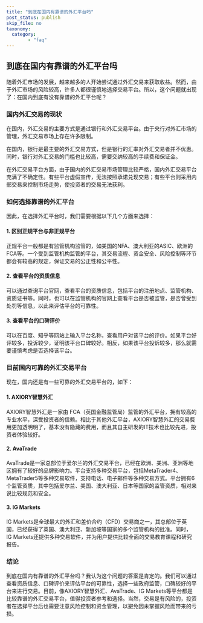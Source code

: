 ```yaml
---
title: "到底在国内有靠谱的外汇平台吗"
post_status: publish
skip_file: no
taxonomy:
  category:
        - "faq"
---
```


## 到底在国内有靠谱的外汇平台吗

随着外汇市场的发展，越来越多的人开始尝试通过外汇交易来获取收益。然而，由于外汇市场的风险较高，许多人都很谨慎地选择交易平台。所以，这个问题就出现了：在国内到底有没有靠谱的外汇平台呢？

### 国内外汇交易的现状

在国内，外汇交易的主要方式是通过银行和外汇交易平台。由于央行对外汇市场的管理，外汇交易市场上存在许多限制。

在国内，银行是最主要的外汇交易方式，但是银行的汇率对外汇交易者并不优惠。同时，银行对外汇交易的门槛也比较高，需要交纳较高的手续费和保证金。

在外汇交易平台方面，由于国内的外汇交易市场管理比较严格，国内外汇交易平台充满了不确定性。有些平台虚假宣传，无法按照承诺兑现交易；有些平台则采用内部交易来控制市场走势，使投资者的交易无法获利。

### 如何选择靠谱的外汇平台

因此，在选择外汇平台时，我们需要根据以下几个方面来选择：

#### 1\. 区别正规平台与非正规平台

正规平台一般都是有监管机构监管的，如美国的NFA、澳大利亚的ASIC、欧洲的FCA等。一个受到监管机构监管的平台，其交易流程、资金安全、风险控制等环节都会有较高的规定，保证交易的公正性和公平性。

#### 2\. 查看平台的资质信息

可以通过查询平台官网，查看平台的资质信息，包括平台的注册地点、监管机构、资质证书等。同时，也可以在监管机构的官网上查看平台是否被监管，是否曾受到处罚等信息，以此来评估平台的可靠性。

#### 3\. 查看平台的口碑评价

可以在百度、知乎等网站上输入平台名称，查看用户对该平台的评价。如果平台好评较多，投诉较少，证明该平台口碑较好。相反，如果该平台投诉较多，那么就需要谨慎考虑是否选择该平台。

### 目前国内可靠的外汇交易平台

现在，国内还是有一些可靠的外汇交易平台的，如下：

#### 1\. AXIORY智慧外汇

AXIORY智慧外汇是一家由 FCA（英国金融监管局）监管的外汇平台，拥有较高的专业水平，深受投资者的信赖。相比于其他外汇平台，AXIORY智慧外汇的交易费用更加透明明了，基本没有隐藏的费用，而且其自主研发的IT技术也比较先进，投资者体验较好。

#### 2\. AvaTrade

AvaTrade是一家总部位于爱尔兰的外汇交易平台，已经在欧洲、美洲、亚洲等地区拥有了较好的品牌影响力。平台支持多种交易平台，包括MetaTrader4、MetaTrader5等多种交易软件，支持电话、电子邮件等多种交易方式。平台拥有6个监管资质，其中包括爱尔兰、美国、澳大利亚、日本等国家的监管资质，相对来说比较规范和安全。

#### 3\. IG Markets

IG Markets是全球最大的外汇和差价合约（CFD）交易商之一，其总部位于英国，已经获得了英国、澳大利亚、新加坡等国家的多个监管机构的批准。同时，IG Markets还提供多种交易软件，并为用户提供比较全面的交易教育课程和研究报告。

### 结论

到底在国内有靠谱的外汇平台吗？我认为这个问题的答案是肯定的。我们可以通过查看资质信息、口碑评价来评估平台的可靠性，选择一些政府监管，口碑较好的平台来进行交易。目前，像AXIORY智慧外汇、AvaTrade、IG Markets等平台都是比较靠谱的外汇交易平台，值得投资者参考和选择。当然，交易是有风险的，投资者在选择平台后也需要注意风险控制和资金管理，以避免因未掌握风险而带来的亏损。
